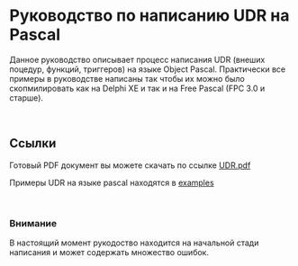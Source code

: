Руководство по написанию UDR на Pascal
======================================

Данное руководство описывает процесс написания UDR (внеших поцедур, функций,
триггеров) на языке Object Pascal. Практически все примеры в руководстве
написаны так чтобы их можно было скопмилировать как на Delphi XE и так и на Free
Pascal (FPC 3.0 и старше).

 

Ссылки
------

Готовый PDF документ вы можете скачать по ссылке
[UDR.pdf](https://github.com/sim1984/udr-book/releases/download/1/udr.pdf)

Примеры UDR на языке pascal находятся в
[examples](https://github.com/sim1984/udr-book/tree/master/examples)

 

### Внимание

В настоящий момент рукодоство находится на начальной стади написания и может
содержать множество ошибок.
